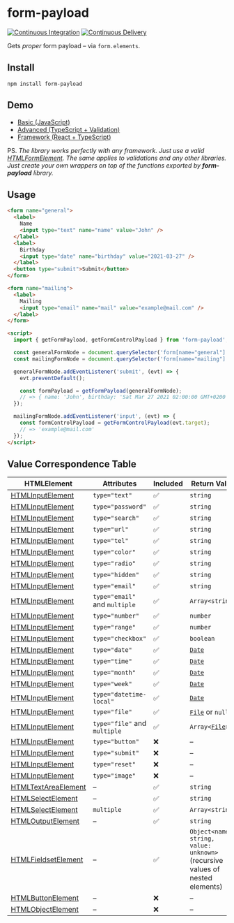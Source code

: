 # form-payload

[![Continuous Integration](https://github.com/what1s1ove/whatislove.dev/actions/workflows/ci.yml/badge.svg)](https://github.com/what1s1ove/whatislove.dev/actions/workflows/ci.yml)
[![Continuous Delivery](https://github.com/what1s1ove/whatislove.dev/actions/workflows/cd.yml/badge.svg)](https://github.com/what1s1ove/whatislove.dev/actions/workflows/cd.yml)

Gets _proper_ form payload – via `form.elements`.

## Install

```
npm install form-payload
```

## Demo

- [Basic (JavaScript)](https://stackblitz.com/edit/form-payload-basic?file=index.js)
- [Advanced (TypeScript + Validation)](https://stackblitz.com/edit/form-payload-advanced?file=index.ts,get-form-payload.ts)
- [Framework (React + TypeScript)](https://stackblitz.com/edit/form-payload-framework?file=src%2FApp.tsx)

PS. _The library works perfectly with any framework. Just use a valid [HTMLFormElement](https://developer.mozilla.org/en-US/docs/Web/API/HTMLFormElement). The same applies to validations and any other libraries. Just create your own wrappers on top of the functions exported by **form-payload** library._

## Usage

```html
<form name="general">
  <label>
    Name
    <input type="text" name="name" value="John" />
  </label>
  <label>
    Birthday
    <input type="date" name="birthday" value="2021-03-27" />
  </label>
  <button type="submit">Submit</button>
</form>

<form name="mailing">
  <label>
    Mailing
    <input type="email" name="mail" value="example@mail.com" />
  </label>
</form>

<script>
  import { getFormPayload, getFormControlPayload } from 'form-payload';

  const generalFormNode = document.querySelector('form[name="general"]');
  const mailingFormNode = document.querySelector('form[name="mailing"]');

  generalFormNode.addEventListener('submit', (evt) => {
    evt.preventDefault();

    const formPayload = getFormPayload(generalFormNode);
    // => { name: 'John', birthday: 'Sat Mar 27 2021 02:00:00 GMT+0200' }
  });

  mailingFormNode.addEventListener('input', (evt) => {
    const formControlPayload = getFormControlPayload(evt.target);
    // => 'example@mail.com'
  });
</script>
```

## Value Correspondence Table

| HTMLElement                                                                                 | Attributes                    | Included | Return Value                                                                                    |
| ------------------------------------------------------------------------------------------- | ----------------------------- | -------- | ----------------------------------------------------------------------------------------------- |
| [HTMLInputElement](https://developer.mozilla.org/en-US/docs/Web/API/HTMLInputElement)       | `type="text"`                 | ✅       | `string`                                                                                        |
| [HTMLInputElement](https://developer.mozilla.org/en-US/docs/Web/API/HTMLInputElement)       | `type="password"`             | ✅       | `string`                                                                                        |
| [HTMLInputElement](https://developer.mozilla.org/en-US/docs/Web/API/HTMLInputElement)       | `type="search"`               | ✅       | `string`                                                                                        |
| [HTMLInputElement](https://developer.mozilla.org/en-US/docs/Web/API/HTMLInputElement)       | `type="url"`                  | ✅       | `string`                                                                                        |
| [HTMLInputElement](https://developer.mozilla.org/en-US/docs/Web/API/HTMLInputElement)       | `type="tel"`                  | ✅       | `string`                                                                                        |
| [HTMLInputElement](https://developer.mozilla.org/en-US/docs/Web/API/HTMLInputElement)       | `type="color"`                | ✅       | `string`                                                                                        |
| [HTMLInputElement](https://developer.mozilla.org/en-US/docs/Web/API/HTMLInputElement)       | `type="radio"`                | ✅       | `string`                                                                                        |
| [HTMLInputElement](https://developer.mozilla.org/en-US/docs/Web/API/HTMLInputElement)       | `type="hidden"`               | ✅       | `string`                                                                                        |
| [HTMLInputElement](https://developer.mozilla.org/en-US/docs/Web/API/HTMLInputElement)       | `type="email"`                | ✅       | `string`                                                                                        |
| [HTMLInputElement](https://developer.mozilla.org/en-US/docs/Web/API/HTMLInputElement)       | `type="email"` and `multiple` | ✅       | `Array<string>`                                                                                 |
| [HTMLInputElement](https://developer.mozilla.org/en-US/docs/Web/API/HTMLInputElement)       | `type="number"`               | ✅       | `number`                                                                                        |
| [HTMLInputElement](https://developer.mozilla.org/en-US/docs/Web/API/HTMLInputElement)       | `type="range"`                | ✅       | `number`                                                                                        |
| [HTMLInputElement](https://developer.mozilla.org/en-US/docs/Web/API/HTMLInputElement)       | `type="checkbox"`             | ✅       | `boolean`                                                                                       |
| [HTMLInputElement](https://developer.mozilla.org/en-US/docs/Web/API/HTMLInputElement)       | `type="date"`                 | ✅       | [`Date`](https://developer.mozilla.org/en-US/docs/Web/JavaScript/Reference/Global_Objects/Date) |
| [HTMLInputElement](https://developer.mozilla.org/en-US/docs/Web/API/HTMLInputElement)       | `type="time"`                 | ✅       | [`Date`](https://developer.mozilla.org/en-US/docs/Web/JavaScript/Reference/Global_Objects/Date) |
| [HTMLInputElement](https://developer.mozilla.org/en-US/docs/Web/API/HTMLInputElement)       | `type="month"`                | ✅       | [`Date`](https://developer.mozilla.org/en-US/docs/Web/JavaScript/Reference/Global_Objects/Date) |
| [HTMLInputElement](https://developer.mozilla.org/en-US/docs/Web/API/HTMLInputElement)       | `type="week"`                 | ✅       | [`Date`](https://developer.mozilla.org/en-US/docs/Web/JavaScript/Reference/Global_Objects/Date) |
| [HTMLInputElement](https://developer.mozilla.org/en-US/docs/Web/API/HTMLInputElement)       | `type="datetime-local"`       | ✅       | [`Date`](https://developer.mozilla.org/en-US/docs/Web/JavaScript/Reference/Global_Objects/Date) |
| [HTMLInputElement](https://developer.mozilla.org/en-US/docs/Web/API/HTMLInputElement)       | `type="file"`                 | ✅       | [`File`](https://developer.mozilla.org/en-US/docs/Web/API/File) or `null`                       |
| [HTMLInputElement](https://developer.mozilla.org/en-US/docs/Web/API/HTMLInputElement)       | `type="file"` and `multiple`  | ✅       | <code>Array<[File](https://developer.mozilla.org/en-US/docs/Web/API/File)></code>               |
| [HTMLInputElement](https://developer.mozilla.org/en-US/docs/Web/API/HTMLInputElement)       | `type="button"`               | ❌       | –                                                                                               |
| [HTMLInputElement](https://developer.mozilla.org/en-US/docs/Web/API/HTMLInputElement)       | `type="submit"`               | ❌       | –                                                                                               |
| [HTMLInputElement](https://developer.mozilla.org/en-US/docs/Web/API/HTMLInputElement)       | `type="reset"`                | ❌       | –                                                                                               |
| [HTMLInputElement](https://developer.mozilla.org/en-US/docs/Web/API/HTMLInputElement)       | `type="image"`                | ❌       | –                                                                                               |
| [HTMLTextAreaElement](https://developer.mozilla.org/en-US/docs/Web/API/HTMLTextareaElement) | –                             | ✅       | `string`                                                                                        |
| [HTMLSelectElement](https://developer.mozilla.org/en-US/docs/Web/API/HTMLSelectElement)     | –                             | ✅       | `string`                                                                                        |
| [HTMLSelectElement](https://developer.mozilla.org/en-US/docs/Web/API/HTMLSelectElement)     | `multiple`                    | ✅       | `Array<string>`                                                                                 |
| [HTMLOutputElement](https://developer.mozilla.org/en-US/docs/Web/API/HTMLOutputElement)     | –                             | ✅       | `string`                                                                                        |
| [HTMLFieldsetElement](https://developer.mozilla.org/en-US/docs/Web/API/HTMLFieldsetElement) | –                             | ✅       | `Object<name: string, value: unknown>` (recursive values of nested elements)                    |
| [HTMLButtonElement](https://developer.mozilla.org/en-US/docs/Web/API/HTMLButtonElement)     | –                             | ❌       | –                                                                                               |
| [HTMLObjectElement](https://developer.mozilla.org/en-US/docs/Web/API/HTMLObjectElement)     | –                             | ❌       | –                                                                                               |
